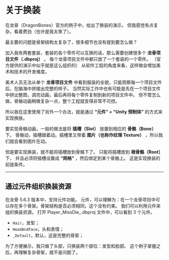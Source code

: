 关于换装
====

在龙骨（DragonBones）官方的例子中，给出了换装的演示。
但我感觉有点复杂，看着费劲（也许是我太笨了）。

最主要的问题是骨架结构太复杂了，很多细节也没有提到要怎么做？

加入我有两套套装，套装的各个零件可以互换的话，那么需要创建很多个 **龙骨项目文件（.dbproj）** 。
每个龙骨项目文件中都只放了一个套装的一个零件。
（官方提供的演示中似乎就是这么组织的）
从软件工程的角度来看，这样做会增加美术和技术的开发难度。

美术人员无法从单个 **龙骨项目文件** 中看到服装的全貌，只能观察每一个项目文件后，在脑海中拼接出完整的样子。
当然实际工作中也有可能是先在一个项目文件中拼出整图，调完动画，最后再将每个零件复制到新的项目文件中。
但不管怎么做，骨骼动画稍微复杂一点，整个工程就变得非常不可控。

所以我在这里使用了另外一个办法，就是通过 **“元件” + “Unity 预制体”** 的方式来实现换肤。

要实现骨骼动画，一般的做法是将 **插槽（Slot）** 放置到相应的 **骨骼（Bone）** 下。
骨骼动，插槽跟着动。插槽里又带着 **图片（也称作纹理 Texture）** ，所以我们就会看到图片在动。

但是要实现换装，就不能将插槽放到骨骼下了。
只能将插槽放到 **根骨骼（Root）** 下，
并且必须将插槽设置成 **“网格”** ，然后绑定到某个骨骼上。
这是实现换装的前提条件。

----

## 通过元件组织换装资源

在龙骨 5.6.3 版本中，支持元件功能。
元件，可以理解为：在一个龙骨项目中可以存在多个骨架。骨架结构是否必须相同，这个没有约束。
我们可以利用元件来组织换装资源。
打开 Player_MissDie_.dbproj 文件中，可以看到 3 个元件。
- `Hair`，发型；
- `HeadAndFace`，头和表情；
- `_Default`，默认，这是完整的骨架；

为了方便展示，我只做了头部，只换装两个部位：发型和脸部。
这个例子掌握之后，再理解复杂骨架，就不是问题了。
